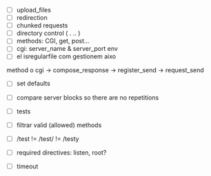 - [ ] upload\_files
- [ ] redirection
- [ ] chunked requests
- [ ] directory control ( . .. )
- [ ] methods: CGI, get, post...
- [ ] cgi: server\_name & server\_port env
- [ ] el isregularfile com gestionem aixo

method o cgi -> compose_response -> register_send -> request_send
- [ ] set defaults
- [ ] compare server blocks so there are no repetitions
- [ ] tests
- [ ] filtrar valid (allowed) methods

- [ ] /test != /test/ != /testy
- [ ] required directives: listen, root?
- [ ] timeout

